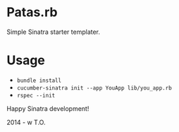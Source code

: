 Patas.rb
========

Simple Sinatra starter templater.

Usage
=====

 - `bundle install`
 - `cucumber-sinatra init --app YouApp lib/you_app.rb`
 - `rspec --init`

Happy Sinatra development!

2014 - w T.O.

